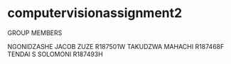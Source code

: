 # computervisionassignment2
GROUP MEMBERS

NGONIDZASHE JACOB ZUZE R187501W
TAKUDZWA MAHACHI R187468F
TENDAI S SOLOMONI R187493H
